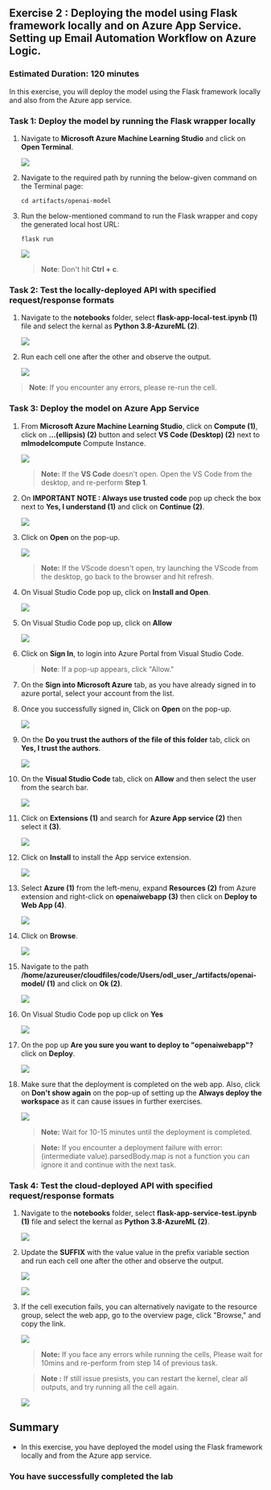 ## Exercise 2 : Deploying the model using Flask framework locally and on Azure App Service. Setting up Email Automation Workflow on Azure Logic.

### Estimated Duration: 120 minutes

In this exercise, you will deploy the model using the Flask framework locally and also from the Azure app service. 

### Task 1: Deploy the model by running the Flask wrapper locally

    
1. Navigate to **Microsoft Azure Machine Learning Studio** and click on **Open Terminal**.

   ![](Images/terminal.png)
   
1. Navigate to the required path by running the below-given command on the Terminal page:

    ```
    cd artifacts/openai-model
    ```
1. Run the below-mentioned command to run the Flask wrapper and copy the generated local host URL:

   ```
   flask run
   ```
   ![](Images/localhosturl.png)

   > **Note**: Don't hit **Ctrl + c**.
   
### Task 2: Test the locally-deployed API with specified request/response formats

1. Navigate to the **notebooks** folder, select **flask-app-local-test.ipynb (1)** file and select the kernal as **Python 3.8-AzureML (2)**.

    ![](Images/bots-ex2-t2-s1.png)
    
1. Run each cell one after the other and observe the output. 

   ![](Images/bots-ex2-t2-s2.png)
    
>**Note**: If you encounter any errors, please re-run the cell.

### Task 3: Deploy the model on Azure App Service

1. From **Microsoft Azure Machine Learning Studio**, click on **Compute (1)**, click on **...(ellipsis) (2)** button and select **VS Code (Desktop) (2)** next to **mlmodelcompute<inject key="DeploymentID" enableCopy="false"/>** Compute Instance.

    ![](Images/eyhackupdate7.png)

     > **Note:** If the **VS Code** doesn't open. Open the VS Code from the desktop, and re-perform **Step 1**.

1. On **IMPORTANT NOTE : Always use trusted code** pop up check the box next to **Yes, I understand (1)** and click on **Continue (2)**.

    ![](Images/impnote.png)

1. Click on **Open** on the pop-up.

    ![](Images/open.png)

   > **Note:** If the VScode doesn't open, try launching the VScode from the desktop, go back to the browser and hit refresh.  

1. On Visual Studio Code pop up, click on **Install and Open**.

    ![](Images/install-openai.png)

1. On Visual Studio Code pop up, click on **Allow**

    ![](Images/ex-1-9-afterstep4-1.png)
    
1. Click on **Sign In**, to login into Azure Portal from Visual Studio Code.

   >**Note**: If a pop-up appears, click "Allow."
    
1. On the **Sign into Microsoft Azure** tab, as you have already signed in to azure portal, select your account from the list.
   
1. Once you successfully signed in, Click on **Open** on the pop-up.

    ![](Images/ex-1-10-afterstep7.png)

1. On the **Do you trust the authors of the file of this folder** tab, click on **Yes, I trust the authors**.

    ![](Images/yesItrust.png)

1. On the **Visual Studio Code** tab, click on **Allow** and then select the user **<inject key="AzureAdUserEmail" enableCopy="true" />** from the search bar.

    ![](Images/ex-1-10-afterstep8.png)

1. Click on **Extensions (1)** and search for **Azure App service (2)** then select it **(3)**.

    ![](Images/extension.png)
    
1. Click on **Install** to install the App service extension.

    ![](Images/installappservice.png)
    
1. Select **Azure (1)** from the left-menu, expand **Resources (2)** from Azure extension and right-click on **openaiwebapp<inject key="DeploymentID" enableCopy="false"/> (3)** then click on **Deploy to Web App (4)**.

    ![](Images/teamsbot.png)
    
1. Click on **Browse**.

    ![](Images/browser.png)

1. Navigate to the path **/home/azureuser/cloudfiles/code/Users/odl_user_<inject key="DeploymentID" enableCopy="false"/>/artifacts/openai-model/ (1)** and click on **Ok (2)**.

    ![](Images/openaifolder.png)
    
1. On Visual Studio Code pop up click on **Yes**

    ![](Images/ex-1-11.png)
    
1. On the pop up **Are you sure you want to deploy to "openaiwebapp<inject key="DeploymentID" enableCopy="false"/>"?** click on **Deploy**.

    ![](Images/ex-1-12.png)
   
1. Make sure that the deployment is completed on the web app. Also, click on **Don't show again** on the pop-up of setting up the **Always deploy the workspace** as it can cause issues in further exercises. 
   
   ![](Images/openaiwebdeployment.png)
   
   > **Note:** Wait for 10-15 minutes until the deployment is completed.
   
   > **Note:** If you encounter a deployment failure with error: (intermediate value).parsedBody.map is not a function you can ignore it and continue with the next task. 
   
### Task 4: Test the cloud-deployed API with specified request/response formats

1. Navigate to the **notebooks** folder, select **flask-app-service-test.ipynb (1)** file and select the kernal as **Python 3.8-AzureML (2)**.

   ![](/Images/bots-ex2-t4-s1.png)
    
1. Update the **SUFFIX** with the value **<inject key="DeploymentID" enableCopy="true"/>** value in the prefix variable section and run each cell one after the other and observe the output. 

   ![](Images/prefix1.png)

   ![](Images/eyhackupdate9.png)

1. If the cell execution fails, you can alternatively navigate to the resource group, select the web app, go to the overview page, click "Browse," and copy the link.
   
   ![](Images/overview-11.png)

   >**Note:** If you face any errors while running the cells, Please wait for 10mins and re-perform from step 14 of previous task.

   >**Note :** If still issue presists, you can restart the kernel, clear all outputs, and try running all the cell again.

    ![](Images/issue-reset.png)

 ## Summary

* In this exercise, you have deployed the model using the Flask framework locally and from the Azure app service. 

### You have successfully completed the lab
